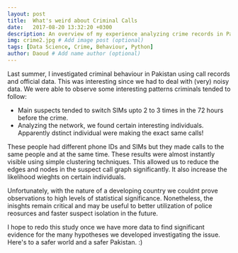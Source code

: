 ```yaml
---
layout: post
title:  What's weird about Criminal Calls
date:   2017-08-20 13:32:20 +0300
description: An overview of my experience analyzing crime records in Pakistan
img: crime2.jpg # Add image post (optional)
tags: [Data Science, Crime, Behaviour, Python]
author: Daoud # Add name author (optional)
---
```

Last summer, I investigated criminal behaviour in Pakistan using call records and official data. This was interesting since we had to deal with (very) noisy data. We were able to observe some interesting patterns criminals tended to follow:

- Main suspects tended to switch SIMs upto 2 to 3 times in the 72 hours before the crime.
- Analyzing the network, we found certain interesting individuals. Apparently dstinct individual were making the exact same calls!

 These people had different phone IDs and SIMs but they made calls to the same people and at the same time. These results were almost instantly visible using simple clustering techniques. This allowed us to reduce the edges and nodes in the suspect call graph significantly. It also increase the likelihood wieghts on certain individuals.

Unfortunately, with the nature of a developing country we couldnt prove observations to high levels of statistical significance. Nonetheless, the inisghts remain critical and may be useful to better utilization of police reosurces and faster suspect isolation in the future.

I hope to redo this study once we have more data to find significant evidence for the many hypotheses we developed investigating the issue. Here's to a safer world and a safer Pakistan. :)